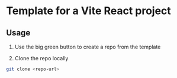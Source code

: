 # Template for a Vite React project

## Usage

1. Use the big green button to create a repo from the template

2. Clone the repo locally

```sh
git clone <repo-url>
```
